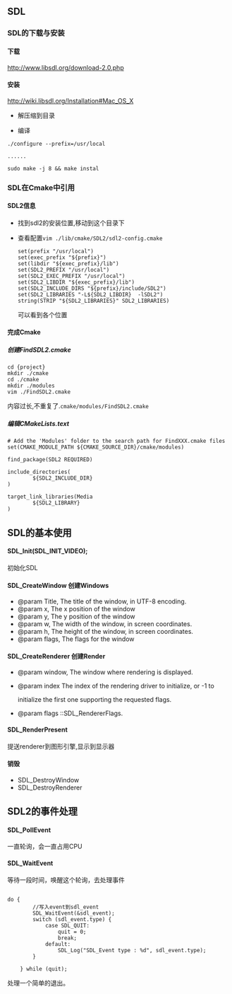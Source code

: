 ## SDL

### SDL的下载与安装

#### 下载

http://www.libsdl.org/download-2.0.php



#### 安装

http://wiki.libsdl.org/Installation#Mac_OS_X

- 解压缩到目录

- 编译


``` 
./configure --prefix=/usr/local

......

sudo make -j 8 && make instal
```



### SDL在Cmake中引用

#### SDL2信息

- 找到sdl2的安装位置,移动到这个目录下

- 查看配置`vim ./lib/cmake/SDL2/sdl2-config.cmake`

  ```
  set(prefix "/usr/local")
  set(exec_prefix "${prefix}")
  set(libdir "${exec_prefix}/lib")
  set(SDL2_PREFIX "/usr/local")
  set(SDL2_EXEC_PREFIX "/usr/local")
  set(SDL2_LIBDIR "${exec_prefix}/lib")
  set(SDL2_INCLUDE_DIRS "${prefix}/include/SDL2")
  set(SDL2_LIBRARIES "-L${SDL2_LIBDIR}  -lSDL2")
  string(STRIP "${SDL2_LIBRARIES}" SDL2_LIBRARIES)
  
  ```

  可以看到各个位置

  

#### 完成Cmake

##### 创建FindSDL2.cmake

```
cd {project}
mkdir ./cmake
cd ./cmake
mkdir ./modules
vim ./FindSDL2.cmake
```

内容过长,不重复了.`cmake/modules/FindSDL2.cmake`



##### 编辑CMakeLists.text

```
# Add the 'Modules' folder to the search path for FindXXX.cmake files
set(CMAKE_MODULE_PATH ${CMAKE_SOURCE_DIR}/cmake/modules)

find_package(SDL2 REQUIRED)

include_directories(
        ${SDL2_INCLUDE_DIR}
)

target_link_libraries(Media
        ${SDL2_LIBRARY}
)
```



## SDL的基本使用

#### SDL_Init(SDL_INIT_VIDEO);

初始化SDL

#### SDL_CreateWindow 创建Windows

 * @param Title, The title of the window, in UTF-8 encoding.
 * @param x,     The x position of the window
 * @param y,     The y position of the window
 * @param w,     The width of the window, in screen coordinates.
 * @param h,     The height of the window, in screen coordinates.
 * @param flags, The flags for the window



#### SDL_CreateRenderer  创建Render

* @param window,  The window where rendering is displayed.

* @param index    The index of the rendering driver to initialize, or -1 to 

  initialize the first one supporting the requested flags.

* @param flags    ::SDL_RendererFlags.



#### SDL_RenderPresent

提送renderer到图形引擎,显示到显示器



#### 销毁

- SDL_DestroyWindow
- SDL_DestroyRenderer

## SDL2的事件处理

#### SDL_PollEvent
一直轮询，会一直占用CPU

#### SDL_WaitEvent
等待一段时间，唤醒这个轮询，去处理事件

```

do {
        //写入event到sdl_event
        SDL_WaitEvent(&sdl_event);
        switch (sdl_event.type) {
            case SDL_QUIT:
                quit = 0;
                break;
            default:
                SDL_Log("SDL_Event type : %d", sdl_event.type);
        }

    } while (quit);

```
处理一个简单的退出。

